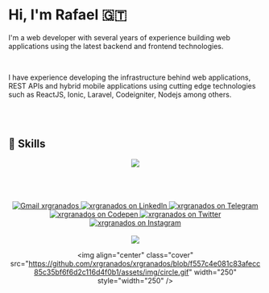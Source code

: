 # Hi, I'm Rafael :guatemala:

<p> I'm a web developer with several years of experience building web applications using the latest backend and frontend technologies.</p><br />



<p>I have experience developing the infrastructure behind web applications, REST APIs and hybrid mobile applications using cutting edge technologies such as ReactJS, Ionic, Laravel, Codeigniter, Nodejs among others.</p>
<br> 
<br> 

## 💼 Skills
<div align="center">
  <img src="https://skillicons.dev/icons?i=php,laravel,mysql,javascript,react,nodejs,express" />
<!--   <img align="center" alt="Rafa-PHP" height="30" width="40" src="https://raw.githubusercontent.com/devicons/devicon/master/icons/php/php-plain.svg">
  <img align="center" alt="Rafa-Laravel" height="30" width="40" src="https://raw.githubusercontent.com/devicons/devicon/master/icons/laravel/laravel-plain.svg">
  <img align="center" alt="Rafa-Codeigniter" height="30" width="40" src="https://raw.githubusercontent.com/devicons/devicon/master/icons/codeigniter/codeigniter-plain.svg">
  <img align="center" alt="Rafa-Js" height="30" width="40" src="https://raw.githubusercontent.com/devicons/devicon/master/icons/javascript/javascript-plain.svg">
  <img align="center" alt="Rafa-NodeJs" height="30" width="40" src="https://raw.githubusercontent.com/devicons/devicon/master/icons/nodejs/nodejs-original.svg">
  <img align="center" alt="Rafa-React" height="30" width="40" src="https://raw.githubusercontent.com/devicons/devicon/master/icons/react/react-original.svg">
  <img align="center" alt="Rafa-HTML" height="30" width="40" src="https://raw.githubusercontent.com/devicons/devicon/master/icons/html5/html5-original.svg">
  <img align="center" alt="Rafa-CSS" height="30" width="40" src="https://raw.githubusercontent.com/devicons/devicon/master/icons/css3/css3-original.svg">
  <img align="center" alt="Rafa-CSS" height="30" width="40" src="https://raw.githubusercontent.com/devicons/devicon/master/icons/mysql/mysql-original.svg"> -->
</div>
<br> 
<br> 

<!-- ## &#x1f4c8; GitHub Stats -->
<!-- <div align="center">
  <a href="https://github.com/xrgranados">
    ![](https://raw.githubusercontent.com/xrgranados/github-stats/master/generated/languages.svg#gh-dark-mode-only)
   <img height="180em" src="https://github-readme-stats.vercel.app/api?username=xrgranados&show_icons=true&theme=aura&include_all_commits=true&count_private=true"/>
   <img height="180em" src="https://github-readme-stats.vercel.app/api/top-langs/?username=xrgranados&layout=compact&langs_count=7&theme=aura"/> 
</div> -->
<br>
<br>
<div align="center">
  
  <a href = "mailto:xr.granados@gmail.com" target="_blank">
    <img src="https://img.shields.io/badge/-Gmail-%23333?style=for-the-badge&logo=gmail&logoColor=white" alt="Gmail xrgranados">
  </a>
  <a href="https://www.linkedin.com/in/rafael-granados-b1603659/" target="_blank">
    <img src="https://img.shields.io/badge/-LinkedIn-%230077B5?style=for-the-badge&logo=linkedin&logoColor=white" alt="xrgranados on LinkedIn">
  </a>
  <a href="https://telegram.me/xrgranados" target="_blank">
    <img src="https://img.shields.io/badge/-Telegram-%232AABEE?style=for-the-badge&logo=telegram&logoColor=white" alt="xrgranados on Telegram"/>
  </a>
  <a href="https://codepen.com/xrgranados" target="blank">
    <img src="https://img.shields.io/badge/-Codepen-%23444857?style=for-the-badge&logo=codepen&logoColor=white" alt="xrgranados on Codepen"/>
  </a>
  <a href="https://twitter.com/xrgranados" target="_blank">
    <img src="https://img.shields.io/badge/-Twitter-%230077B5?style=for-the-badge&logo=twitter&logoColor=white" alt="xrgranados on Twitter">
  </a>
  <a href="https://instagram.com/xrgranados" target="_blank">
    <img src="https://img.shields.io/badge/-Instagram-%23E4405F?style=for-the-badge&logo=instagram&logoColor=white" alt="xrgranados on Instagram">
  </a>
</div>
<br>

<div align="center">
     <img align="center" class="cover" src="https://github.com/xrgranados/xrgranados/assets/1679557/4b036fc8-b97b-49b9-a888-4363023f5ad3" /> 
        
<!--   <img align="center" class="cover" src="https://github.com/xrgranados/xrgranados/blob/main/letters.gif" /> --> 
 <!-- <img align="center" class="cover" src="https://user-images.githubusercontent.com/1679557/174097400-bed7c449-6373-4fe0-95d7-bb504f84ce7b.gif" width="250" style="width="250" /> --> 
<img align="center" class="cover" src="https://github.com/xrgranados/xrgranados/blob/f557c4e081c83afecc85c35bf6f6d2c116d4f0b1/assets/img/circle.gif" width="250" style="width="250" />
  
  
  <br>
  <!--
  ![Snake animation](https://github.com/xrgranados/xrgranados/blob/output/github-contribution-grid-snake.svg)
  -->
</div>                                                                                                            

<!--
**xrgranados/xrgranados** is a ✨ _special_ ✨ repository because its `README.md` (this file) appears on your GitHub profile.
-->
